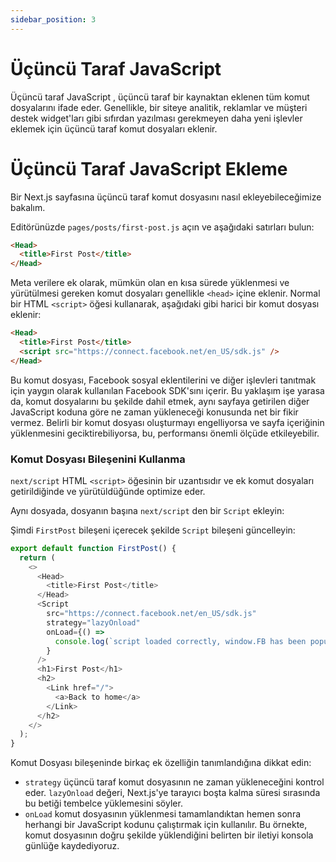 ```yaml
---
sidebar_position: 3
---
```


# Üçüncü Taraf JavaScript

Üçüncü taraf JavaScript , üçüncü taraf bir kaynaktan eklenen tüm komut dosyalarını ifade eder. Genellikle, bir siteye analitik, reklamlar ve müşteri destek widget'ları gibi sıfırdan yazılması gerekmeyen daha yeni işlevler eklemek için üçüncü taraf komut dosyaları eklenir.

# Üçüncü Taraf JavaScript Ekleme


Bir Next.js sayfasına üçüncü taraf komut dosyasını nasıl ekleyebileceğimize bakalım.

Editörünüzde `pages/posts/first-post.js` açın ve aşağıdaki satırları bulun:

```html
<Head>
  <title>First Post</title>
</Head>
```

Meta verilere ek olarak, mümkün olan en kısa sürede yüklenmesi ve yürütülmesi gereken komut dosyaları genellikle `<head>` içine eklenir. Normal bir HTML `<script>` öğesi kullanarak, aşağıdaki gibi harici bir komut dosyası eklenir:


```html
<Head>
  <title>First Post</title>
  <script src="https://connect.facebook.net/en_US/sdk.js" />
</Head>
```

Bu komut dosyası, Facebook sosyal eklentilerini ve diğer işlevleri tanıtmak için yaygın olarak kullanılan Facebook SDK'sını içerir. Bu yaklaşım işe yarasa da, komut dosyalarını bu şekilde dahil etmek, aynı sayfaya getirilen diğer JavaScript koduna göre ne zaman yükleneceği konusunda net bir fikir vermez. Belirli bir komut dosyası oluşturmayı engelliyorsa ve sayfa içeriğinin yüklenmesini geciktirebiliyorsa, bu, performansı önemli ölçüde etkileyebilir.

### Komut Dosyası Bileşenini Kullanma

`next/script` HTML `<script>` öğesinin bir uzantısıdır ve ek komut dosyaları getirildiğinde ve yürütüldüğünde optimize eder.

Aynı dosyada, dosyanın başına `next/script` den bir `Script` ekleyin:

Şimdi `FirstPost` bileşeni içerecek şekilde `Script` bileşeni güncelleyin:

```js
export default function FirstPost() {
  return (
    <>
      <Head>
        <title>First Post</title>
      </Head>
      <Script
        src="https://connect.facebook.net/en_US/sdk.js"
        strategy="lazyOnload"
        onLoad={() =>
          console.log(`script loaded correctly, window.FB has been populated`)
        }
      />
      <h1>First Post</h1>
      <h2>
        <Link href="/">
          <a>Back to home</a>
        </Link>
      </h2>
    </>
  );
}

```


Komut Dosyası bileşeninde birkaç ek özelliğin tanımlandığına dikkat edin:

- `strategy` üçüncü taraf komut dosyasının ne zaman yükleneceğini kontrol eder. `lazyOnload` değeri, Next.js'ye tarayıcı boşta kalma süresi sırasında bu betiği tembelce yüklemesini söyler.
- `onLoad` komut dosyasının yüklenmesi tamamlandıktan hemen sonra herhangi bir JavaScript kodunu çalıştırmak için kullanılır. Bu örnekte, komut dosyasının doğru şekilde yüklendiğini belirten bir iletiyi konsola günlüğe kaydediyoruz.
